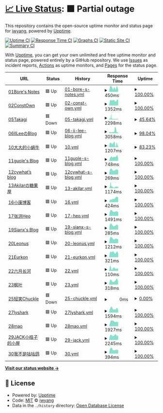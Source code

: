 # [📈 Live Status](https://iwyang.github.io/check): <!--live status--> **🟧 Partial outage**

This repository contains the open-source uptime monitor and status page for [iwyang](https://iwyang.github.io), powered by [Upptime](https://github.com/upptime/upptime).

[![Uptime CI](https://github.com/iwyang/check/workflows/Uptime%20CI/badge.svg)](https://github.com/iwyang/check/actions?query=workflow%3A%22Uptime+CI%22)
[![Response Time CI](https://github.com/iwyang/check/workflows/Response%20Time%20CI/badge.svg)](https://github.com/iwyang/check/actions?query=workflow%3A%22Response+Time+CI%22)
[![Graphs CI](https://github.com/iwyang/check/workflows/Graphs%20CI/badge.svg)](https://github.com/iwyang/check/actions?query=workflow%3A%22Graphs+CI%22)
[![Static Site CI](https://github.com/iwyang/check/workflows/Static%20Site%20CI/badge.svg)](https://github.com/iwyang/check/actions?query=workflow%3A%22Static+Site+CI%22)
[![Summary CI](https://github.com/iwyang/check/workflows/Summary%20CI/badge.svg)](https://github.com/iwyang/check/actions?query=workflow%3A%22Summary+CI%22)

With [Upptime](https://upptime.js.org), you can get your own unlimited and free uptime monitor and status page, powered entirely by a GitHub repository. We use [Issues](https://github.com/iwyang/check/issues) as incident reports, [Actions](https://github.com/iwyang/check/actions) as uptime monitors, and [Pages](https://iwyang.github.io/check) for the status page.

<!--start: status pages-->
<!-- This summary is generated by Upptime (https://github.com/upptime/upptime) -->
<!-- Do not edit this manually, your changes will be overwritten -->
<!-- prettier-ignore -->
| URL | Status | History | Response Time | Uptime |
| --- | ------ | ------- | ------------- | ------ |
| <img alt="" src="https://icons.duckduckgo.com/ip3/bore.vip.ico" height="13"> [01Bore's Notes](https://bore.vip) | 🟩 Up | [01-bore-s-notes.yml](https://github.com/iwyang/check/commits/HEAD/history/01-bore-s-notes.yml) | <details><summary><img alt="Response time graph" src="./graphs/01-bore-s-notes/response-time-week.png" height="20"> 450ms</summary><br><a href="https://iwyang.github.io/check/history/01-bore-s-notes"><img alt="Response time 532" src="https://img.shields.io/endpoint?url=https%3A%2F%2Fraw.githubusercontent.com%2Fiwyang%2Fcheck%2FHEAD%2Fapi%2F01-bore-s-notes%2Fresponse-time.json"></a><br><a href="https://iwyang.github.io/check/history/01-bore-s-notes"><img alt="24-hour response time 241" src="https://img.shields.io/endpoint?url=https%3A%2F%2Fraw.githubusercontent.com%2Fiwyang%2Fcheck%2FHEAD%2Fapi%2F01-bore-s-notes%2Fresponse-time-day.json"></a><br><a href="https://iwyang.github.io/check/history/01-bore-s-notes"><img alt="7-day response time 450" src="https://img.shields.io/endpoint?url=https%3A%2F%2Fraw.githubusercontent.com%2Fiwyang%2Fcheck%2FHEAD%2Fapi%2F01-bore-s-notes%2Fresponse-time-week.json"></a><br><a href="https://iwyang.github.io/check/history/01-bore-s-notes"><img alt="30-day response time 523" src="https://img.shields.io/endpoint?url=https%3A%2F%2Fraw.githubusercontent.com%2Fiwyang%2Fcheck%2FHEAD%2Fapi%2F01-bore-s-notes%2Fresponse-time-month.json"></a><br><a href="https://iwyang.github.io/check/history/01-bore-s-notes"><img alt="1-year response time 538" src="https://img.shields.io/endpoint?url=https%3A%2F%2Fraw.githubusercontent.com%2Fiwyang%2Fcheck%2FHEAD%2Fapi%2F01-bore-s-notes%2Fresponse-time-year.json"></a></details> | <details><summary><a href="https://iwyang.github.io/check/history/01-bore-s-notes">100.00%</a></summary><a href="https://iwyang.github.io/check/history/01-bore-s-notes"><img alt="All-time uptime 99.98%" src="https://img.shields.io/endpoint?url=https%3A%2F%2Fraw.githubusercontent.com%2Fiwyang%2Fcheck%2FHEAD%2Fapi%2F01-bore-s-notes%2Fuptime.json"></a><br><a href="https://iwyang.github.io/check/history/01-bore-s-notes"><img alt="24-hour uptime 100.00%" src="https://img.shields.io/endpoint?url=https%3A%2F%2Fraw.githubusercontent.com%2Fiwyang%2Fcheck%2FHEAD%2Fapi%2F01-bore-s-notes%2Fuptime-day.json"></a><br><a href="https://iwyang.github.io/check/history/01-bore-s-notes"><img alt="7-day uptime 100.00%" src="https://img.shields.io/endpoint?url=https%3A%2F%2Fraw.githubusercontent.com%2Fiwyang%2Fcheck%2FHEAD%2Fapi%2F01-bore-s-notes%2Fuptime-week.json"></a><br><a href="https://iwyang.github.io/check/history/01-bore-s-notes"><img alt="30-day uptime 100.00%" src="https://img.shields.io/endpoint?url=https%3A%2F%2Fraw.githubusercontent.com%2Fiwyang%2Fcheck%2FHEAD%2Fapi%2F01-bore-s-notes%2Fuptime-month.json"></a><br><a href="https://iwyang.github.io/check/history/01-bore-s-notes"><img alt="1-year uptime 100.00%" src="https://img.shields.io/endpoint?url=https%3A%2F%2Fraw.githubusercontent.com%2Fiwyang%2Fcheck%2FHEAD%2Fapi%2F01-bore-s-notes%2Fuptime-year.json"></a></details>
| <img alt="" src="https://icons.duckduckgo.com/ip3/blog.juanertu.com.ico" height="13"> [02ConstOwn](https://blog.juanertu.com) | 🟩 Up | [02-const-own.yml](https://github.com/iwyang/check/commits/HEAD/history/02-const-own.yml) | <details><summary><img alt="Response time graph" src="./graphs/02-const-own/response-time-week.png" height="20"> 1352ms</summary><br><a href="https://iwyang.github.io/check/history/02-const-own"><img alt="Response time 1546" src="https://img.shields.io/endpoint?url=https%3A%2F%2Fraw.githubusercontent.com%2Fiwyang%2Fcheck%2FHEAD%2Fapi%2F02-const-own%2Fresponse-time.json"></a><br><a href="https://iwyang.github.io/check/history/02-const-own"><img alt="24-hour response time 1584" src="https://img.shields.io/endpoint?url=https%3A%2F%2Fraw.githubusercontent.com%2Fiwyang%2Fcheck%2FHEAD%2Fapi%2F02-const-own%2Fresponse-time-day.json"></a><br><a href="https://iwyang.github.io/check/history/02-const-own"><img alt="7-day response time 1352" src="https://img.shields.io/endpoint?url=https%3A%2F%2Fraw.githubusercontent.com%2Fiwyang%2Fcheck%2FHEAD%2Fapi%2F02-const-own%2Fresponse-time-week.json"></a><br><a href="https://iwyang.github.io/check/history/02-const-own"><img alt="30-day response time 1570" src="https://img.shields.io/endpoint?url=https%3A%2F%2Fraw.githubusercontent.com%2Fiwyang%2Fcheck%2FHEAD%2Fapi%2F02-const-own%2Fresponse-time-month.json"></a><br><a href="https://iwyang.github.io/check/history/02-const-own"><img alt="1-year response time 1602" src="https://img.shields.io/endpoint?url=https%3A%2F%2Fraw.githubusercontent.com%2Fiwyang%2Fcheck%2FHEAD%2Fapi%2F02-const-own%2Fresponse-time-year.json"></a></details> | <details><summary><a href="https://iwyang.github.io/check/history/02-const-own">100.00%</a></summary><a href="https://iwyang.github.io/check/history/02-const-own"><img alt="All-time uptime 99.86%" src="https://img.shields.io/endpoint?url=https%3A%2F%2Fraw.githubusercontent.com%2Fiwyang%2Fcheck%2FHEAD%2Fapi%2F02-const-own%2Fuptime.json"></a><br><a href="https://iwyang.github.io/check/history/02-const-own"><img alt="24-hour uptime 100.00%" src="https://img.shields.io/endpoint?url=https%3A%2F%2Fraw.githubusercontent.com%2Fiwyang%2Fcheck%2FHEAD%2Fapi%2F02-const-own%2Fuptime-day.json"></a><br><a href="https://iwyang.github.io/check/history/02-const-own"><img alt="7-day uptime 100.00%" src="https://img.shields.io/endpoint?url=https%3A%2F%2Fraw.githubusercontent.com%2Fiwyang%2Fcheck%2FHEAD%2Fapi%2F02-const-own%2Fuptime-week.json"></a><br><a href="https://iwyang.github.io/check/history/02-const-own"><img alt="30-day uptime 100.00%" src="https://img.shields.io/endpoint?url=https%3A%2F%2Fraw.githubusercontent.com%2Fiwyang%2Fcheck%2FHEAD%2Fapi%2F02-const-own%2Fuptime-month.json"></a><br><a href="https://iwyang.github.io/check/history/02-const-own"><img alt="1-year uptime 99.84%" src="https://img.shields.io/endpoint?url=https%3A%2F%2Fraw.githubusercontent.com%2Fiwyang%2Fcheck%2FHEAD%2Fapi%2F02-const-own%2Fuptime-year.json"></a></details>
| <img alt="" src="https://icons.duckduckgo.com/ip3/lixingyong.com.ico" height="13"> [05Takagi](https://lixingyong.com) | 🟥 Down | [05-takagi.yml](https://github.com/iwyang/check/commits/HEAD/history/05-takagi.yml) | <details><summary><img alt="Response time graph" src="./graphs/05-takagi/response-time-week.png" height="20"> 2298ms</summary><br><a href="https://iwyang.github.io/check/history/05-takagi"><img alt="Response time 2669" src="https://img.shields.io/endpoint?url=https%3A%2F%2Fraw.githubusercontent.com%2Fiwyang%2Fcheck%2FHEAD%2Fapi%2F05-takagi%2Fresponse-time.json"></a><br><a href="https://iwyang.github.io/check/history/05-takagi"><img alt="24-hour response time 1828" src="https://img.shields.io/endpoint?url=https%3A%2F%2Fraw.githubusercontent.com%2Fiwyang%2Fcheck%2FHEAD%2Fapi%2F05-takagi%2Fresponse-time-day.json"></a><br><a href="https://iwyang.github.io/check/history/05-takagi"><img alt="7-day response time 2298" src="https://img.shields.io/endpoint?url=https%3A%2F%2Fraw.githubusercontent.com%2Fiwyang%2Fcheck%2FHEAD%2Fapi%2F05-takagi%2Fresponse-time-week.json"></a><br><a href="https://iwyang.github.io/check/history/05-takagi"><img alt="30-day response time 2170" src="https://img.shields.io/endpoint?url=https%3A%2F%2Fraw.githubusercontent.com%2Fiwyang%2Fcheck%2FHEAD%2Fapi%2F05-takagi%2Fresponse-time-month.json"></a><br><a href="https://iwyang.github.io/check/history/05-takagi"><img alt="1-year response time 2554" src="https://img.shields.io/endpoint?url=https%3A%2F%2Fraw.githubusercontent.com%2Fiwyang%2Fcheck%2FHEAD%2Fapi%2F05-takagi%2Fresponse-time-year.json"></a></details> | <details><summary><a href="https://iwyang.github.io/check/history/05-takagi">45.64%</a></summary><a href="https://iwyang.github.io/check/history/05-takagi"><img alt="All-time uptime 99.03%" src="https://img.shields.io/endpoint?url=https%3A%2F%2Fraw.githubusercontent.com%2Fiwyang%2Fcheck%2FHEAD%2Fapi%2F05-takagi%2Fuptime.json"></a><br><a href="https://iwyang.github.io/check/history/05-takagi"><img alt="24-hour uptime 71.23%" src="https://img.shields.io/endpoint?url=https%3A%2F%2Fraw.githubusercontent.com%2Fiwyang%2Fcheck%2FHEAD%2Fapi%2F05-takagi%2Fuptime-day.json"></a><br><a href="https://iwyang.github.io/check/history/05-takagi"><img alt="7-day uptime 45.64%" src="https://img.shields.io/endpoint?url=https%3A%2F%2Fraw.githubusercontent.com%2Fiwyang%2Fcheck%2FHEAD%2Fapi%2F05-takagi%2Fuptime-week.json"></a><br><a href="https://iwyang.github.io/check/history/05-takagi"><img alt="30-day uptime 83.79%" src="https://img.shields.io/endpoint?url=https%3A%2F%2Fraw.githubusercontent.com%2Fiwyang%2Fcheck%2FHEAD%2Fapi%2F05-takagi%2Fuptime-month.json"></a><br><a href="https://iwyang.github.io/check/history/05-takagi"><img alt="1-year uptime 98.44%" src="https://img.shields.io/endpoint?url=https%3A%2F%2Fraw.githubusercontent.com%2Fiwyang%2Fcheck%2FHEAD%2Fapi%2F05-takagi%2Fuptime-year.json"></a></details>
| <img alt="" src="https://icons.duckduckgo.com/ip3/www.iilee.cn.ico" height="13"> [06IILeeのBlog](https://www.iilee.cn) | 🟩 Up | [06-ii-lee-blog.yml](https://github.com/iwyang/check/commits/HEAD/history/06-ii-lee-blog.yml) | <details><summary><img alt="Response time graph" src="./graphs/06-ii-lee-blog/response-time-week.png" height="20"> 3058ms</summary><br><a href="https://iwyang.github.io/check/history/06-ii-lee-blog"><img alt="Response time 2030" src="https://img.shields.io/endpoint?url=https%3A%2F%2Fraw.githubusercontent.com%2Fiwyang%2Fcheck%2FHEAD%2Fapi%2F06-ii-lee-blog%2Fresponse-time.json"></a><br><a href="https://iwyang.github.io/check/history/06-ii-lee-blog"><img alt="24-hour response time 1647" src="https://img.shields.io/endpoint?url=https%3A%2F%2Fraw.githubusercontent.com%2Fiwyang%2Fcheck%2FHEAD%2Fapi%2F06-ii-lee-blog%2Fresponse-time-day.json"></a><br><a href="https://iwyang.github.io/check/history/06-ii-lee-blog"><img alt="7-day response time 3058" src="https://img.shields.io/endpoint?url=https%3A%2F%2Fraw.githubusercontent.com%2Fiwyang%2Fcheck%2FHEAD%2Fapi%2F06-ii-lee-blog%2Fresponse-time-week.json"></a><br><a href="https://iwyang.github.io/check/history/06-ii-lee-blog"><img alt="30-day response time 2981" src="https://img.shields.io/endpoint?url=https%3A%2F%2Fraw.githubusercontent.com%2Fiwyang%2Fcheck%2FHEAD%2Fapi%2F06-ii-lee-blog%2Fresponse-time-month.json"></a><br><a href="https://iwyang.github.io/check/history/06-ii-lee-blog"><img alt="1-year response time 2094" src="https://img.shields.io/endpoint?url=https%3A%2F%2Fraw.githubusercontent.com%2Fiwyang%2Fcheck%2FHEAD%2Fapi%2F06-ii-lee-blog%2Fresponse-time-year.json"></a></details> | <details><summary><a href="https://iwyang.github.io/check/history/06-ii-lee-blog">98.04%</a></summary><a href="https://iwyang.github.io/check/history/06-ii-lee-blog"><img alt="All-time uptime 98.71%" src="https://img.shields.io/endpoint?url=https%3A%2F%2Fraw.githubusercontent.com%2Fiwyang%2Fcheck%2FHEAD%2Fapi%2F06-ii-lee-blog%2Fuptime.json"></a><br><a href="https://iwyang.github.io/check/history/06-ii-lee-blog"><img alt="24-hour uptime 100.00%" src="https://img.shields.io/endpoint?url=https%3A%2F%2Fraw.githubusercontent.com%2Fiwyang%2Fcheck%2FHEAD%2Fapi%2F06-ii-lee-blog%2Fuptime-day.json"></a><br><a href="https://iwyang.github.io/check/history/06-ii-lee-blog"><img alt="7-day uptime 98.04%" src="https://img.shields.io/endpoint?url=https%3A%2F%2Fraw.githubusercontent.com%2Fiwyang%2Fcheck%2FHEAD%2Fapi%2F06-ii-lee-blog%2Fuptime-week.json"></a><br><a href="https://iwyang.github.io/check/history/06-ii-lee-blog"><img alt="30-day uptime 99.16%" src="https://img.shields.io/endpoint?url=https%3A%2F%2Fraw.githubusercontent.com%2Fiwyang%2Fcheck%2FHEAD%2Fapi%2F06-ii-lee-blog%2Fuptime-month.json"></a><br><a href="https://iwyang.github.io/check/history/06-ii-lee-blog"><img alt="1-year uptime 97.92%" src="https://img.shields.io/endpoint?url=https%3A%2F%2Fraw.githubusercontent.com%2Fiwyang%2Fcheck%2FHEAD%2Fapi%2F06-ii-lee-blog%2Fuptime-year.json"></a></details>
| <img alt="" src="https://icons.duckduckgo.com/ip3/eallion.com.ico" height="13"> [10大大的小蜗牛](https://eallion.com) | 🟩 Up | [10.yml](https://github.com/iwyang/check/commits/HEAD/history/10.yml) | <details><summary><img alt="Response time graph" src="./graphs/10/response-time-week.png" height="20"> 1207ms</summary><br><a href="https://iwyang.github.io/check/history/10"><img alt="Response time 785" src="https://img.shields.io/endpoint?url=https%3A%2F%2Fraw.githubusercontent.com%2Fiwyang%2Fcheck%2FHEAD%2Fapi%2F10%2Fresponse-time.json"></a><br><a href="https://iwyang.github.io/check/history/10"><img alt="24-hour response time 590" src="https://img.shields.io/endpoint?url=https%3A%2F%2Fraw.githubusercontent.com%2Fiwyang%2Fcheck%2FHEAD%2Fapi%2F10%2Fresponse-time-day.json"></a><br><a href="https://iwyang.github.io/check/history/10"><img alt="7-day response time 1207" src="https://img.shields.io/endpoint?url=https%3A%2F%2Fraw.githubusercontent.com%2Fiwyang%2Fcheck%2FHEAD%2Fapi%2F10%2Fresponse-time-week.json"></a><br><a href="https://iwyang.github.io/check/history/10"><img alt="30-day response time 1566" src="https://img.shields.io/endpoint?url=https%3A%2F%2Fraw.githubusercontent.com%2Fiwyang%2Fcheck%2FHEAD%2Fapi%2F10%2Fresponse-time-month.json"></a><br><a href="https://iwyang.github.io/check/history/10"><img alt="1-year response time 847" src="https://img.shields.io/endpoint?url=https%3A%2F%2Fraw.githubusercontent.com%2Fiwyang%2Fcheck%2FHEAD%2Fapi%2F10%2Fresponse-time-year.json"></a></details> | <details><summary><a href="https://iwyang.github.io/check/history/10">83.23%</a></summary><a href="https://iwyang.github.io/check/history/10"><img alt="All-time uptime 97.77%" src="https://img.shields.io/endpoint?url=https%3A%2F%2Fraw.githubusercontent.com%2Fiwyang%2Fcheck%2FHEAD%2Fapi%2F10%2Fuptime.json"></a><br><a href="https://iwyang.github.io/check/history/10"><img alt="24-hour uptime 100.00%" src="https://img.shields.io/endpoint?url=https%3A%2F%2Fraw.githubusercontent.com%2Fiwyang%2Fcheck%2FHEAD%2Fapi%2F10%2Fuptime-day.json"></a><br><a href="https://iwyang.github.io/check/history/10"><img alt="7-day uptime 83.23%" src="https://img.shields.io/endpoint?url=https%3A%2F%2Fraw.githubusercontent.com%2Fiwyang%2Fcheck%2FHEAD%2Fapi%2F10%2Fuptime-week.json"></a><br><a href="https://iwyang.github.io/check/history/10"><img alt="30-day uptime 92.42%" src="https://img.shields.io/endpoint?url=https%3A%2F%2Fraw.githubusercontent.com%2Fiwyang%2Fcheck%2FHEAD%2Fapi%2F10%2Fuptime-month.json"></a><br><a href="https://iwyang.github.io/check/history/10"><img alt="1-year uptime 99.27%" src="https://img.shields.io/endpoint?url=https%3A%2F%2Fraw.githubusercontent.com%2Fiwyang%2Fcheck%2FHEAD%2Fapi%2F10%2Fuptime-year.json"></a></details>
| <img alt="" src="https://icons.duckduckgo.com/ip3/guole.fun.ico" height="13"> [11guole's Blog](https://guole.fun) | 🟩 Up | [11guole-s-blog.yml](https://github.com/iwyang/check/commits/HEAD/history/11guole-s-blog.yml) | <details><summary><img alt="Response time graph" src="./graphs/11guole-s-blog/response-time-week.png" height="20"> 748ms</summary><br><a href="https://iwyang.github.io/check/history/11guole-s-blog"><img alt="Response time 662" src="https://img.shields.io/endpoint?url=https%3A%2F%2Fraw.githubusercontent.com%2Fiwyang%2Fcheck%2FHEAD%2Fapi%2F11guole-s-blog%2Fresponse-time.json"></a><br><a href="https://iwyang.github.io/check/history/11guole-s-blog"><img alt="24-hour response time 570" src="https://img.shields.io/endpoint?url=https%3A%2F%2Fraw.githubusercontent.com%2Fiwyang%2Fcheck%2FHEAD%2Fapi%2F11guole-s-blog%2Fresponse-time-day.json"></a><br><a href="https://iwyang.github.io/check/history/11guole-s-blog"><img alt="7-day response time 748" src="https://img.shields.io/endpoint?url=https%3A%2F%2Fraw.githubusercontent.com%2Fiwyang%2Fcheck%2FHEAD%2Fapi%2F11guole-s-blog%2Fresponse-time-week.json"></a><br><a href="https://iwyang.github.io/check/history/11guole-s-blog"><img alt="30-day response time 742" src="https://img.shields.io/endpoint?url=https%3A%2F%2Fraw.githubusercontent.com%2Fiwyang%2Fcheck%2FHEAD%2Fapi%2F11guole-s-blog%2Fresponse-time-month.json"></a><br><a href="https://iwyang.github.io/check/history/11guole-s-blog"><img alt="1-year response time 818" src="https://img.shields.io/endpoint?url=https%3A%2F%2Fraw.githubusercontent.com%2Fiwyang%2Fcheck%2FHEAD%2Fapi%2F11guole-s-blog%2Fresponse-time-year.json"></a></details> | <details><summary><a href="https://iwyang.github.io/check/history/11guole-s-blog">100.00%</a></summary><a href="https://iwyang.github.io/check/history/11guole-s-blog"><img alt="All-time uptime 99.36%" src="https://img.shields.io/endpoint?url=https%3A%2F%2Fraw.githubusercontent.com%2Fiwyang%2Fcheck%2FHEAD%2Fapi%2F11guole-s-blog%2Fuptime.json"></a><br><a href="https://iwyang.github.io/check/history/11guole-s-blog"><img alt="24-hour uptime 100.00%" src="https://img.shields.io/endpoint?url=https%3A%2F%2Fraw.githubusercontent.com%2Fiwyang%2Fcheck%2FHEAD%2Fapi%2F11guole-s-blog%2Fuptime-day.json"></a><br><a href="https://iwyang.github.io/check/history/11guole-s-blog"><img alt="7-day uptime 100.00%" src="https://img.shields.io/endpoint?url=https%3A%2F%2Fraw.githubusercontent.com%2Fiwyang%2Fcheck%2FHEAD%2Fapi%2F11guole-s-blog%2Fuptime-week.json"></a><br><a href="https://iwyang.github.io/check/history/11guole-s-blog"><img alt="30-day uptime 100.00%" src="https://img.shields.io/endpoint?url=https%3A%2F%2Fraw.githubusercontent.com%2Fiwyang%2Fcheck%2FHEAD%2Fapi%2F11guole-s-blog%2Fuptime-month.json"></a><br><a href="https://iwyang.github.io/check/history/11guole-s-blog"><img alt="1-year uptime 98.98%" src="https://img.shields.io/endpoint?url=https%3A%2F%2Fraw.githubusercontent.com%2Fiwyang%2Fcheck%2FHEAD%2Fapi%2F11guole-s-blog%2Fuptime-year.json"></a></details>
| <img alt="" src="https://icons.duckduckgo.com/ip3/cywhat.cn.ico" height="13"> [12cywhat’s blog](https://cywhat.cn) | 🟩 Up | [12cywhat-s-blog.yml](https://github.com/iwyang/check/commits/HEAD/history/12cywhat-s-blog.yml) | <details><summary><img alt="Response time graph" src="./graphs/12cywhat-s-blog/response-time-week.png" height="20"> 269ms</summary><br><a href="https://iwyang.github.io/check/history/12cywhat-s-blog"><img alt="Response time 465" src="https://img.shields.io/endpoint?url=https%3A%2F%2Fraw.githubusercontent.com%2Fiwyang%2Fcheck%2FHEAD%2Fapi%2F12cywhat-s-blog%2Fresponse-time.json"></a><br><a href="https://iwyang.github.io/check/history/12cywhat-s-blog"><img alt="24-hour response time 239" src="https://img.shields.io/endpoint?url=https%3A%2F%2Fraw.githubusercontent.com%2Fiwyang%2Fcheck%2FHEAD%2Fapi%2F12cywhat-s-blog%2Fresponse-time-day.json"></a><br><a href="https://iwyang.github.io/check/history/12cywhat-s-blog"><img alt="7-day response time 269" src="https://img.shields.io/endpoint?url=https%3A%2F%2Fraw.githubusercontent.com%2Fiwyang%2Fcheck%2FHEAD%2Fapi%2F12cywhat-s-blog%2Fresponse-time-week.json"></a><br><a href="https://iwyang.github.io/check/history/12cywhat-s-blog"><img alt="30-day response time 307" src="https://img.shields.io/endpoint?url=https%3A%2F%2Fraw.githubusercontent.com%2Fiwyang%2Fcheck%2FHEAD%2Fapi%2F12cywhat-s-blog%2Fresponse-time-month.json"></a><br><a href="https://iwyang.github.io/check/history/12cywhat-s-blog"><img alt="1-year response time 452" src="https://img.shields.io/endpoint?url=https%3A%2F%2Fraw.githubusercontent.com%2Fiwyang%2Fcheck%2FHEAD%2Fapi%2F12cywhat-s-blog%2Fresponse-time-year.json"></a></details> | <details><summary><a href="https://iwyang.github.io/check/history/12cywhat-s-blog">100.00%</a></summary><a href="https://iwyang.github.io/check/history/12cywhat-s-blog"><img alt="All-time uptime 99.97%" src="https://img.shields.io/endpoint?url=https%3A%2F%2Fraw.githubusercontent.com%2Fiwyang%2Fcheck%2FHEAD%2Fapi%2F12cywhat-s-blog%2Fuptime.json"></a><br><a href="https://iwyang.github.io/check/history/12cywhat-s-blog"><img alt="24-hour uptime 100.00%" src="https://img.shields.io/endpoint?url=https%3A%2F%2Fraw.githubusercontent.com%2Fiwyang%2Fcheck%2FHEAD%2Fapi%2F12cywhat-s-blog%2Fuptime-day.json"></a><br><a href="https://iwyang.github.io/check/history/12cywhat-s-blog"><img alt="7-day uptime 100.00%" src="https://img.shields.io/endpoint?url=https%3A%2F%2Fraw.githubusercontent.com%2Fiwyang%2Fcheck%2FHEAD%2Fapi%2F12cywhat-s-blog%2Fuptime-week.json"></a><br><a href="https://iwyang.github.io/check/history/12cywhat-s-blog"><img alt="30-day uptime 100.00%" src="https://img.shields.io/endpoint?url=https%3A%2F%2Fraw.githubusercontent.com%2Fiwyang%2Fcheck%2FHEAD%2Fapi%2F12cywhat-s-blog%2Fuptime-month.json"></a><br><a href="https://iwyang.github.io/check/history/12cywhat-s-blog"><img alt="1-year uptime 99.99%" src="https://img.shields.io/endpoint?url=https%3A%2F%2Fraw.githubusercontent.com%2Fiwyang%2Fcheck%2FHEAD%2Fapi%2F12cywhat-s-blog%2Fuptime-year.json"></a></details>
| <img alt="" src="https://icons.duckduckgo.com/ip3/akilar.top.ico" height="13"> [13Akilarの糖果屋](https://akilar.top) | 🟩 Up | [13-akilar.yml](https://github.com/iwyang/check/commits/HEAD/history/13-akilar.yml) | <details><summary><img alt="Response time graph" src="./graphs/13-akilar/response-time-week.png" height="20"> 1174ms</summary><br><a href="https://iwyang.github.io/check/history/13-akilar"><img alt="Response time 1453" src="https://img.shields.io/endpoint?url=https%3A%2F%2Fraw.githubusercontent.com%2Fiwyang%2Fcheck%2FHEAD%2Fapi%2F13-akilar%2Fresponse-time.json"></a><br><a href="https://iwyang.github.io/check/history/13-akilar"><img alt="24-hour response time 859" src="https://img.shields.io/endpoint?url=https%3A%2F%2Fraw.githubusercontent.com%2Fiwyang%2Fcheck%2FHEAD%2Fapi%2F13-akilar%2Fresponse-time-day.json"></a><br><a href="https://iwyang.github.io/check/history/13-akilar"><img alt="7-day response time 1174" src="https://img.shields.io/endpoint?url=https%3A%2F%2Fraw.githubusercontent.com%2Fiwyang%2Fcheck%2FHEAD%2Fapi%2F13-akilar%2Fresponse-time-week.json"></a><br><a href="https://iwyang.github.io/check/history/13-akilar"><img alt="30-day response time 1495" src="https://img.shields.io/endpoint?url=https%3A%2F%2Fraw.githubusercontent.com%2Fiwyang%2Fcheck%2FHEAD%2Fapi%2F13-akilar%2Fresponse-time-month.json"></a><br><a href="https://iwyang.github.io/check/history/13-akilar"><img alt="1-year response time 1501" src="https://img.shields.io/endpoint?url=https%3A%2F%2Fraw.githubusercontent.com%2Fiwyang%2Fcheck%2FHEAD%2Fapi%2F13-akilar%2Fresponse-time-year.json"></a></details> | <details><summary><a href="https://iwyang.github.io/check/history/13-akilar">100.00%</a></summary><a href="https://iwyang.github.io/check/history/13-akilar"><img alt="All-time uptime 98.00%" src="https://img.shields.io/endpoint?url=https%3A%2F%2Fraw.githubusercontent.com%2Fiwyang%2Fcheck%2FHEAD%2Fapi%2F13-akilar%2Fuptime.json"></a><br><a href="https://iwyang.github.io/check/history/13-akilar"><img alt="24-hour uptime 100.00%" src="https://img.shields.io/endpoint?url=https%3A%2F%2Fraw.githubusercontent.com%2Fiwyang%2Fcheck%2FHEAD%2Fapi%2F13-akilar%2Fuptime-day.json"></a><br><a href="https://iwyang.github.io/check/history/13-akilar"><img alt="7-day uptime 100.00%" src="https://img.shields.io/endpoint?url=https%3A%2F%2Fraw.githubusercontent.com%2Fiwyang%2Fcheck%2FHEAD%2Fapi%2F13-akilar%2Fuptime-week.json"></a><br><a href="https://iwyang.github.io/check/history/13-akilar"><img alt="30-day uptime 99.90%" src="https://img.shields.io/endpoint?url=https%3A%2F%2Fraw.githubusercontent.com%2Fiwyang%2Fcheck%2FHEAD%2Fapi%2F13-akilar%2Fuptime-month.json"></a><br><a href="https://iwyang.github.io/check/history/13-akilar"><img alt="1-year uptime 99.75%" src="https://img.shields.io/endpoint?url=https%3A%2F%2Fraw.githubusercontent.com%2Fiwyang%2Fcheck%2FHEAD%2Fapi%2F13-akilar%2Fuptime-year.json"></a></details>
| <img alt="" src="https://icons.duckduckgo.com/ip3/www.antmoe.com.ico" height="13"> [16小康博客](https://www.antmoe.com/) | 🟩 Up | [16.yml](https://github.com/iwyang/check/commits/HEAD/history/16.yml) | <details><summary><img alt="Response time graph" src="./graphs/16/response-time-week.png" height="20"> 424ms</summary><br><a href="https://iwyang.github.io/check/history/16"><img alt="Response time 327" src="https://img.shields.io/endpoint?url=https%3A%2F%2Fraw.githubusercontent.com%2Fiwyang%2Fcheck%2FHEAD%2Fapi%2F16%2Fresponse-time.json"></a><br><a href="https://iwyang.github.io/check/history/16"><img alt="24-hour response time 502" src="https://img.shields.io/endpoint?url=https%3A%2F%2Fraw.githubusercontent.com%2Fiwyang%2Fcheck%2FHEAD%2Fapi%2F16%2Fresponse-time-day.json"></a><br><a href="https://iwyang.github.io/check/history/16"><img alt="7-day response time 424" src="https://img.shields.io/endpoint?url=https%3A%2F%2Fraw.githubusercontent.com%2Fiwyang%2Fcheck%2FHEAD%2Fapi%2F16%2Fresponse-time-week.json"></a><br><a href="https://iwyang.github.io/check/history/16"><img alt="30-day response time 407" src="https://img.shields.io/endpoint?url=https%3A%2F%2Fraw.githubusercontent.com%2Fiwyang%2Fcheck%2FHEAD%2Fapi%2F16%2Fresponse-time-month.json"></a><br><a href="https://iwyang.github.io/check/history/16"><img alt="1-year response time 343" src="https://img.shields.io/endpoint?url=https%3A%2F%2Fraw.githubusercontent.com%2Fiwyang%2Fcheck%2FHEAD%2Fapi%2F16%2Fresponse-time-year.json"></a></details> | <details><summary><a href="https://iwyang.github.io/check/history/16">100.00%</a></summary><a href="https://iwyang.github.io/check/history/16"><img alt="All-time uptime 99.96%" src="https://img.shields.io/endpoint?url=https%3A%2F%2Fraw.githubusercontent.com%2Fiwyang%2Fcheck%2FHEAD%2Fapi%2F16%2Fuptime.json"></a><br><a href="https://iwyang.github.io/check/history/16"><img alt="24-hour uptime 100.00%" src="https://img.shields.io/endpoint?url=https%3A%2F%2Fraw.githubusercontent.com%2Fiwyang%2Fcheck%2FHEAD%2Fapi%2F16%2Fuptime-day.json"></a><br><a href="https://iwyang.github.io/check/history/16"><img alt="7-day uptime 100.00%" src="https://img.shields.io/endpoint?url=https%3A%2F%2Fraw.githubusercontent.com%2Fiwyang%2Fcheck%2FHEAD%2Fapi%2F16%2Fuptime-week.json"></a><br><a href="https://iwyang.github.io/check/history/16"><img alt="30-day uptime 100.00%" src="https://img.shields.io/endpoint?url=https%3A%2F%2Fraw.githubusercontent.com%2Fiwyang%2Fcheck%2FHEAD%2Fapi%2F16%2Fuptime-month.json"></a><br><a href="https://iwyang.github.io/check/history/16"><img alt="1-year uptime 100.00%" src="https://img.shields.io/endpoint?url=https%3A%2F%2Fraw.githubusercontent.com%2Fiwyang%2Fcheck%2FHEAD%2Fapi%2F16%2Fuptime-year.json"></a></details>
| <img alt="" src="https://icons.duckduckgo.com/ip3/blog.zhheo.com.ico" height="13"> [17张洪Heo](https://blog.zhheo.com/) | 🟩 Up | [17-heo.yml](https://github.com/iwyang/check/commits/HEAD/history/17-heo.yml) | <details><summary><img alt="Response time graph" src="./graphs/17-heo/response-time-week.png" height="20"> 1491ms</summary><br><a href="https://iwyang.github.io/check/history/17-heo"><img alt="Response time 2432" src="https://img.shields.io/endpoint?url=https%3A%2F%2Fraw.githubusercontent.com%2Fiwyang%2Fcheck%2FHEAD%2Fapi%2F17-heo%2Fresponse-time.json"></a><br><a href="https://iwyang.github.io/check/history/17-heo"><img alt="24-hour response time 1188" src="https://img.shields.io/endpoint?url=https%3A%2F%2Fraw.githubusercontent.com%2Fiwyang%2Fcheck%2FHEAD%2Fapi%2F17-heo%2Fresponse-time-day.json"></a><br><a href="https://iwyang.github.io/check/history/17-heo"><img alt="7-day response time 1491" src="https://img.shields.io/endpoint?url=https%3A%2F%2Fraw.githubusercontent.com%2Fiwyang%2Fcheck%2FHEAD%2Fapi%2F17-heo%2Fresponse-time-week.json"></a><br><a href="https://iwyang.github.io/check/history/17-heo"><img alt="30-day response time 3257" src="https://img.shields.io/endpoint?url=https%3A%2F%2Fraw.githubusercontent.com%2Fiwyang%2Fcheck%2FHEAD%2Fapi%2F17-heo%2Fresponse-time-month.json"></a><br><a href="https://iwyang.github.io/check/history/17-heo"><img alt="1-year response time 2488" src="https://img.shields.io/endpoint?url=https%3A%2F%2Fraw.githubusercontent.com%2Fiwyang%2Fcheck%2FHEAD%2Fapi%2F17-heo%2Fresponse-time-year.json"></a></details> | <details><summary><a href="https://iwyang.github.io/check/history/17-heo">100.00%</a></summary><a href="https://iwyang.github.io/check/history/17-heo"><img alt="All-time uptime 96.88%" src="https://img.shields.io/endpoint?url=https%3A%2F%2Fraw.githubusercontent.com%2Fiwyang%2Fcheck%2FHEAD%2Fapi%2F17-heo%2Fuptime.json"></a><br><a href="https://iwyang.github.io/check/history/17-heo"><img alt="24-hour uptime 100.00%" src="https://img.shields.io/endpoint?url=https%3A%2F%2Fraw.githubusercontent.com%2Fiwyang%2Fcheck%2FHEAD%2Fapi%2F17-heo%2Fuptime-day.json"></a><br><a href="https://iwyang.github.io/check/history/17-heo"><img alt="7-day uptime 100.00%" src="https://img.shields.io/endpoint?url=https%3A%2F%2Fraw.githubusercontent.com%2Fiwyang%2Fcheck%2FHEAD%2Fapi%2F17-heo%2Fuptime-week.json"></a><br><a href="https://iwyang.github.io/check/history/17-heo"><img alt="30-day uptime 99.77%" src="https://img.shields.io/endpoint?url=https%3A%2F%2Fraw.githubusercontent.com%2Fiwyang%2Fcheck%2FHEAD%2Fapi%2F17-heo%2Fuptime-month.json"></a><br><a href="https://iwyang.github.io/check/history/17-heo"><img alt="1-year uptime 98.29%" src="https://img.shields.io/endpoint?url=https%3A%2F%2Fraw.githubusercontent.com%2Fiwyang%2Fcheck%2FHEAD%2Fapi%2F17-heo%2Fuptime-year.json"></a></details>
| <img alt="" src="https://icons.duckduckgo.com/ip3/siax.cn.ico" height="13"> [19Sianx's Blog](https://siax.cn) | 🟩 Up | [19-sianx-s-blog.yml](https://github.com/iwyang/check/commits/HEAD/history/19-sianx-s-blog.yml) | <details><summary><img alt="Response time graph" src="./graphs/19-sianx-s-blog/response-time-week.png" height="20"> 285ms</summary><br><a href="https://iwyang.github.io/check/history/19-sianx-s-blog"><img alt="Response time 323" src="https://img.shields.io/endpoint?url=https%3A%2F%2Fraw.githubusercontent.com%2Fiwyang%2Fcheck%2FHEAD%2Fapi%2F19-sianx-s-blog%2Fresponse-time.json"></a><br><a href="https://iwyang.github.io/check/history/19-sianx-s-blog"><img alt="24-hour response time 236" src="https://img.shields.io/endpoint?url=https%3A%2F%2Fraw.githubusercontent.com%2Fiwyang%2Fcheck%2FHEAD%2Fapi%2F19-sianx-s-blog%2Fresponse-time-day.json"></a><br><a href="https://iwyang.github.io/check/history/19-sianx-s-blog"><img alt="7-day response time 285" src="https://img.shields.io/endpoint?url=https%3A%2F%2Fraw.githubusercontent.com%2Fiwyang%2Fcheck%2FHEAD%2Fapi%2F19-sianx-s-blog%2Fresponse-time-week.json"></a><br><a href="https://iwyang.github.io/check/history/19-sianx-s-blog"><img alt="30-day response time 359" src="https://img.shields.io/endpoint?url=https%3A%2F%2Fraw.githubusercontent.com%2Fiwyang%2Fcheck%2FHEAD%2Fapi%2F19-sianx-s-blog%2Fresponse-time-month.json"></a><br><a href="https://iwyang.github.io/check/history/19-sianx-s-blog"><img alt="1-year response time 354" src="https://img.shields.io/endpoint?url=https%3A%2F%2Fraw.githubusercontent.com%2Fiwyang%2Fcheck%2FHEAD%2Fapi%2F19-sianx-s-blog%2Fresponse-time-year.json"></a></details> | <details><summary><a href="https://iwyang.github.io/check/history/19-sianx-s-blog">100.00%</a></summary><a href="https://iwyang.github.io/check/history/19-sianx-s-blog"><img alt="All-time uptime 96.01%" src="https://img.shields.io/endpoint?url=https%3A%2F%2Fraw.githubusercontent.com%2Fiwyang%2Fcheck%2FHEAD%2Fapi%2F19-sianx-s-blog%2Fuptime.json"></a><br><a href="https://iwyang.github.io/check/history/19-sianx-s-blog"><img alt="24-hour uptime 100.00%" src="https://img.shields.io/endpoint?url=https%3A%2F%2Fraw.githubusercontent.com%2Fiwyang%2Fcheck%2FHEAD%2Fapi%2F19-sianx-s-blog%2Fuptime-day.json"></a><br><a href="https://iwyang.github.io/check/history/19-sianx-s-blog"><img alt="7-day uptime 100.00%" src="https://img.shields.io/endpoint?url=https%3A%2F%2Fraw.githubusercontent.com%2Fiwyang%2Fcheck%2FHEAD%2Fapi%2F19-sianx-s-blog%2Fuptime-week.json"></a><br><a href="https://iwyang.github.io/check/history/19-sianx-s-blog"><img alt="30-day uptime 100.00%" src="https://img.shields.io/endpoint?url=https%3A%2F%2Fraw.githubusercontent.com%2Fiwyang%2Fcheck%2FHEAD%2Fapi%2F19-sianx-s-blog%2Fuptime-month.json"></a><br><a href="https://iwyang.github.io/check/history/19-sianx-s-blog"><img alt="1-year uptime 94.23%" src="https://img.shields.io/endpoint?url=https%3A%2F%2Fraw.githubusercontent.com%2Fiwyang%2Fcheck%2FHEAD%2Fapi%2F19-sianx-s-blog%2Fuptime-year.json"></a></details>
| <img alt="" src="https://icons.duckduckgo.com/ip3/blog.leonus.cn.ico" height="13"> [20Leonus](https://blog.leonus.cn/) | 🟩 Up | [20-leonus.yml](https://github.com/iwyang/check/commits/HEAD/history/20-leonus.yml) | <details><summary><img alt="Response time graph" src="./graphs/20-leonus/response-time-week.png" height="20"> 1212ms</summary><br><a href="https://iwyang.github.io/check/history/20-leonus"><img alt="Response time 1586" src="https://img.shields.io/endpoint?url=https%3A%2F%2Fraw.githubusercontent.com%2Fiwyang%2Fcheck%2FHEAD%2Fapi%2F20-leonus%2Fresponse-time.json"></a><br><a href="https://iwyang.github.io/check/history/20-leonus"><img alt="24-hour response time 948" src="https://img.shields.io/endpoint?url=https%3A%2F%2Fraw.githubusercontent.com%2Fiwyang%2Fcheck%2FHEAD%2Fapi%2F20-leonus%2Fresponse-time-day.json"></a><br><a href="https://iwyang.github.io/check/history/20-leonus"><img alt="7-day response time 1212" src="https://img.shields.io/endpoint?url=https%3A%2F%2Fraw.githubusercontent.com%2Fiwyang%2Fcheck%2FHEAD%2Fapi%2F20-leonus%2Fresponse-time-week.json"></a><br><a href="https://iwyang.github.io/check/history/20-leonus"><img alt="30-day response time 2208" src="https://img.shields.io/endpoint?url=https%3A%2F%2Fraw.githubusercontent.com%2Fiwyang%2Fcheck%2FHEAD%2Fapi%2F20-leonus%2Fresponse-time-month.json"></a><br><a href="https://iwyang.github.io/check/history/20-leonus"><img alt="1-year response time 1672" src="https://img.shields.io/endpoint?url=https%3A%2F%2Fraw.githubusercontent.com%2Fiwyang%2Fcheck%2FHEAD%2Fapi%2F20-leonus%2Fresponse-time-year.json"></a></details> | <details><summary><a href="https://iwyang.github.io/check/history/20-leonus">100.00%</a></summary><a href="https://iwyang.github.io/check/history/20-leonus"><img alt="All-time uptime 98.89%" src="https://img.shields.io/endpoint?url=https%3A%2F%2Fraw.githubusercontent.com%2Fiwyang%2Fcheck%2FHEAD%2Fapi%2F20-leonus%2Fuptime.json"></a><br><a href="https://iwyang.github.io/check/history/20-leonus"><img alt="24-hour uptime 100.00%" src="https://img.shields.io/endpoint?url=https%3A%2F%2Fraw.githubusercontent.com%2Fiwyang%2Fcheck%2FHEAD%2Fapi%2F20-leonus%2Fuptime-day.json"></a><br><a href="https://iwyang.github.io/check/history/20-leonus"><img alt="7-day uptime 100.00%" src="https://img.shields.io/endpoint?url=https%3A%2F%2Fraw.githubusercontent.com%2Fiwyang%2Fcheck%2FHEAD%2Fapi%2F20-leonus%2Fuptime-week.json"></a><br><a href="https://iwyang.github.io/check/history/20-leonus"><img alt="30-day uptime 99.89%" src="https://img.shields.io/endpoint?url=https%3A%2F%2Fraw.githubusercontent.com%2Fiwyang%2Fcheck%2FHEAD%2Fapi%2F20-leonus%2Fuptime-month.json"></a><br><a href="https://iwyang.github.io/check/history/20-leonus"><img alt="1-year uptime 98.47%" src="https://img.shields.io/endpoint?url=https%3A%2F%2Fraw.githubusercontent.com%2Fiwyang%2Fcheck%2FHEAD%2Fapi%2F20-leonus%2Fuptime-year.json"></a></details>
| <img alt="" src="https://icons.duckduckgo.com/ip3/blog.eurkon.com.ico" height="13"> [21Eurkon](https://blog.eurkon.com/) | 🟩 Up | [21-eurkon.yml](https://github.com/iwyang/check/commits/HEAD/history/21-eurkon.yml) | <details><summary><img alt="Response time graph" src="./graphs/21-eurkon/response-time-week.png" height="20"> 321ms</summary><br><a href="https://iwyang.github.io/check/history/21-eurkon"><img alt="Response time 414" src="https://img.shields.io/endpoint?url=https%3A%2F%2Fraw.githubusercontent.com%2Fiwyang%2Fcheck%2FHEAD%2Fapi%2F21-eurkon%2Fresponse-time.json"></a><br><a href="https://iwyang.github.io/check/history/21-eurkon"><img alt="24-hour response time 273" src="https://img.shields.io/endpoint?url=https%3A%2F%2Fraw.githubusercontent.com%2Fiwyang%2Fcheck%2FHEAD%2Fapi%2F21-eurkon%2Fresponse-time-day.json"></a><br><a href="https://iwyang.github.io/check/history/21-eurkon"><img alt="7-day response time 321" src="https://img.shields.io/endpoint?url=https%3A%2F%2Fraw.githubusercontent.com%2Fiwyang%2Fcheck%2FHEAD%2Fapi%2F21-eurkon%2Fresponse-time-week.json"></a><br><a href="https://iwyang.github.io/check/history/21-eurkon"><img alt="30-day response time 339" src="https://img.shields.io/endpoint?url=https%3A%2F%2Fraw.githubusercontent.com%2Fiwyang%2Fcheck%2FHEAD%2Fapi%2F21-eurkon%2Fresponse-time-month.json"></a><br><a href="https://iwyang.github.io/check/history/21-eurkon"><img alt="1-year response time 381" src="https://img.shields.io/endpoint?url=https%3A%2F%2Fraw.githubusercontent.com%2Fiwyang%2Fcheck%2FHEAD%2Fapi%2F21-eurkon%2Fresponse-time-year.json"></a></details> | <details><summary><a href="https://iwyang.github.io/check/history/21-eurkon">100.00%</a></summary><a href="https://iwyang.github.io/check/history/21-eurkon"><img alt="All-time uptime 100.00%" src="https://img.shields.io/endpoint?url=https%3A%2F%2Fraw.githubusercontent.com%2Fiwyang%2Fcheck%2FHEAD%2Fapi%2F21-eurkon%2Fuptime.json"></a><br><a href="https://iwyang.github.io/check/history/21-eurkon"><img alt="24-hour uptime 100.00%" src="https://img.shields.io/endpoint?url=https%3A%2F%2Fraw.githubusercontent.com%2Fiwyang%2Fcheck%2FHEAD%2Fapi%2F21-eurkon%2Fuptime-day.json"></a><br><a href="https://iwyang.github.io/check/history/21-eurkon"><img alt="7-day uptime 100.00%" src="https://img.shields.io/endpoint?url=https%3A%2F%2Fraw.githubusercontent.com%2Fiwyang%2Fcheck%2FHEAD%2Fapi%2F21-eurkon%2Fuptime-week.json"></a><br><a href="https://iwyang.github.io/check/history/21-eurkon"><img alt="30-day uptime 100.00%" src="https://img.shields.io/endpoint?url=https%3A%2F%2Fraw.githubusercontent.com%2Fiwyang%2Fcheck%2FHEAD%2Fapi%2F21-eurkon%2Fuptime-month.json"></a><br><a href="https://iwyang.github.io/check/history/21-eurkon"><img alt="1-year uptime 100.00%" src="https://img.shields.io/endpoint?url=https%3A%2F%2Fraw.githubusercontent.com%2Fiwyang%2Fcheck%2FHEAD%2Fapi%2F21-eurkon%2Fuptime-year.json"></a></details>
| <img alt="" src="https://icons.duckduckgo.com/ip3/kingpo.vercel.app.ico" height="13"> [22六月长河](https://kingpo.vercel.app/) | 🟩 Up | [22.yml](https://github.com/iwyang/check/commits/HEAD/history/22.yml) | <details><summary><img alt="Response time graph" src="./graphs/22/response-time-week.png" height="20"> 110ms</summary><br><a href="https://iwyang.github.io/check/history/22"><img alt="Response time 149" src="https://img.shields.io/endpoint?url=https%3A%2F%2Fraw.githubusercontent.com%2Fiwyang%2Fcheck%2FHEAD%2Fapi%2F22%2Fresponse-time.json"></a><br><a href="https://iwyang.github.io/check/history/22"><img alt="24-hour response time 91" src="https://img.shields.io/endpoint?url=https%3A%2F%2Fraw.githubusercontent.com%2Fiwyang%2Fcheck%2FHEAD%2Fapi%2F22%2Fresponse-time-day.json"></a><br><a href="https://iwyang.github.io/check/history/22"><img alt="7-day response time 110" src="https://img.shields.io/endpoint?url=https%3A%2F%2Fraw.githubusercontent.com%2Fiwyang%2Fcheck%2FHEAD%2Fapi%2F22%2Fresponse-time-week.json"></a><br><a href="https://iwyang.github.io/check/history/22"><img alt="30-day response time 108" src="https://img.shields.io/endpoint?url=https%3A%2F%2Fraw.githubusercontent.com%2Fiwyang%2Fcheck%2FHEAD%2Fapi%2F22%2Fresponse-time-month.json"></a><br><a href="https://iwyang.github.io/check/history/22"><img alt="1-year response time 114" src="https://img.shields.io/endpoint?url=https%3A%2F%2Fraw.githubusercontent.com%2Fiwyang%2Fcheck%2FHEAD%2Fapi%2F22%2Fresponse-time-year.json"></a></details> | <details><summary><a href="https://iwyang.github.io/check/history/22">100.00%</a></summary><a href="https://iwyang.github.io/check/history/22"><img alt="All-time uptime 99.95%" src="https://img.shields.io/endpoint?url=https%3A%2F%2Fraw.githubusercontent.com%2Fiwyang%2Fcheck%2FHEAD%2Fapi%2F22%2Fuptime.json"></a><br><a href="https://iwyang.github.io/check/history/22"><img alt="24-hour uptime 100.00%" src="https://img.shields.io/endpoint?url=https%3A%2F%2Fraw.githubusercontent.com%2Fiwyang%2Fcheck%2FHEAD%2Fapi%2F22%2Fuptime-day.json"></a><br><a href="https://iwyang.github.io/check/history/22"><img alt="7-day uptime 100.00%" src="https://img.shields.io/endpoint?url=https%3A%2F%2Fraw.githubusercontent.com%2Fiwyang%2Fcheck%2FHEAD%2Fapi%2F22%2Fuptime-week.json"></a><br><a href="https://iwyang.github.io/check/history/22"><img alt="30-day uptime 100.00%" src="https://img.shields.io/endpoint?url=https%3A%2F%2Fraw.githubusercontent.com%2Fiwyang%2Fcheck%2FHEAD%2Fapi%2F22%2Fuptime-month.json"></a><br><a href="https://iwyang.github.io/check/history/22"><img alt="1-year uptime 100.00%" src="https://img.shields.io/endpoint?url=https%3A%2F%2Fraw.githubusercontent.com%2Fiwyang%2Fcheck%2FHEAD%2Fapi%2F22%2Fuptime-year.json"></a></details>
| <img alt="" src="https://icons.duckduckgo.com/ip3/blog.aqcoder.cn.ico" height="13"> [23枫叶](https://blog.aqcoder.cn/) | 🟩 Up | [23.yml](https://github.com/iwyang/check/commits/HEAD/history/23.yml) | <details><summary><img alt="Response time graph" src="./graphs/23/response-time-week.png" height="20"> 318ms</summary><br><a href="https://iwyang.github.io/check/history/23"><img alt="Response time 1576" src="https://img.shields.io/endpoint?url=https%3A%2F%2Fraw.githubusercontent.com%2Fiwyang%2Fcheck%2FHEAD%2Fapi%2F23%2Fresponse-time.json"></a><br><a href="https://iwyang.github.io/check/history/23"><img alt="24-hour response time 212" src="https://img.shields.io/endpoint?url=https%3A%2F%2Fraw.githubusercontent.com%2Fiwyang%2Fcheck%2FHEAD%2Fapi%2F23%2Fresponse-time-day.json"></a><br><a href="https://iwyang.github.io/check/history/23"><img alt="7-day response time 318" src="https://img.shields.io/endpoint?url=https%3A%2F%2Fraw.githubusercontent.com%2Fiwyang%2Fcheck%2FHEAD%2Fapi%2F23%2Fresponse-time-week.json"></a><br><a href="https://iwyang.github.io/check/history/23"><img alt="30-day response time 378" src="https://img.shields.io/endpoint?url=https%3A%2F%2Fraw.githubusercontent.com%2Fiwyang%2Fcheck%2FHEAD%2Fapi%2F23%2Fresponse-time-month.json"></a><br><a href="https://iwyang.github.io/check/history/23"><img alt="1-year response time 1568" src="https://img.shields.io/endpoint?url=https%3A%2F%2Fraw.githubusercontent.com%2Fiwyang%2Fcheck%2FHEAD%2Fapi%2F23%2Fresponse-time-year.json"></a></details> | <details><summary><a href="https://iwyang.github.io/check/history/23">100.00%</a></summary><a href="https://iwyang.github.io/check/history/23"><img alt="All-time uptime 99.65%" src="https://img.shields.io/endpoint?url=https%3A%2F%2Fraw.githubusercontent.com%2Fiwyang%2Fcheck%2FHEAD%2Fapi%2F23%2Fuptime.json"></a><br><a href="https://iwyang.github.io/check/history/23"><img alt="24-hour uptime 100.00%" src="https://img.shields.io/endpoint?url=https%3A%2F%2Fraw.githubusercontent.com%2Fiwyang%2Fcheck%2FHEAD%2Fapi%2F23%2Fuptime-day.json"></a><br><a href="https://iwyang.github.io/check/history/23"><img alt="7-day uptime 100.00%" src="https://img.shields.io/endpoint?url=https%3A%2F%2Fraw.githubusercontent.com%2Fiwyang%2Fcheck%2FHEAD%2Fapi%2F23%2Fuptime-week.json"></a><br><a href="https://iwyang.github.io/check/history/23"><img alt="30-day uptime 100.00%" src="https://img.shields.io/endpoint?url=https%3A%2F%2Fraw.githubusercontent.com%2Fiwyang%2Fcheck%2FHEAD%2Fapi%2F23%2Fuptime-month.json"></a><br><a href="https://iwyang.github.io/check/history/23"><img alt="1-year uptime 99.51%" src="https://img.shields.io/endpoint?url=https%3A%2F%2Fraw.githubusercontent.com%2Fiwyang%2Fcheck%2FHEAD%2Fapi%2F23%2Fuptime-year.json"></a></details>
| <img alt="" src="https://icons.duckduckgo.com/ip3/www.chuckle.top.ico" height="13"> [25轻笑Chuckle](https://www.chuckle.top) | 🟥 Down | [25-chuckle.yml](https://github.com/iwyang/check/commits/HEAD/history/25-chuckle.yml) | <details><summary><img alt="Response time graph" src="./graphs/25-chuckle/response-time-week.png" height="20"> 0ms</summary><br><a href="https://iwyang.github.io/check/history/25-chuckle"><img alt="Response time 516" src="https://img.shields.io/endpoint?url=https%3A%2F%2Fraw.githubusercontent.com%2Fiwyang%2Fcheck%2FHEAD%2Fapi%2F25-chuckle%2Fresponse-time.json"></a><br><a href="https://iwyang.github.io/check/history/25-chuckle"><img alt="24-hour response time 0" src="https://img.shields.io/endpoint?url=https%3A%2F%2Fraw.githubusercontent.com%2Fiwyang%2Fcheck%2FHEAD%2Fapi%2F25-chuckle%2Fresponse-time-day.json"></a><br><a href="https://iwyang.github.io/check/history/25-chuckle"><img alt="7-day response time 0" src="https://img.shields.io/endpoint?url=https%3A%2F%2Fraw.githubusercontent.com%2Fiwyang%2Fcheck%2FHEAD%2Fapi%2F25-chuckle%2Fresponse-time-week.json"></a><br><a href="https://iwyang.github.io/check/history/25-chuckle"><img alt="30-day response time 0" src="https://img.shields.io/endpoint?url=https%3A%2F%2Fraw.githubusercontent.com%2Fiwyang%2Fcheck%2FHEAD%2Fapi%2F25-chuckle%2Fresponse-time-month.json"></a><br><a href="https://iwyang.github.io/check/history/25-chuckle"><img alt="1-year response time 489" src="https://img.shields.io/endpoint?url=https%3A%2F%2Fraw.githubusercontent.com%2Fiwyang%2Fcheck%2FHEAD%2Fapi%2F25-chuckle%2Fresponse-time-year.json"></a></details> | <details><summary><a href="https://iwyang.github.io/check/history/25-chuckle">0.00%</a></summary><a href="https://iwyang.github.io/check/history/25-chuckle"><img alt="All-time uptime 67.88%" src="https://img.shields.io/endpoint?url=https%3A%2F%2Fraw.githubusercontent.com%2Fiwyang%2Fcheck%2FHEAD%2Fapi%2F25-chuckle%2Fuptime.json"></a><br><a href="https://iwyang.github.io/check/history/25-chuckle"><img alt="24-hour uptime 0.00%" src="https://img.shields.io/endpoint?url=https%3A%2F%2Fraw.githubusercontent.com%2Fiwyang%2Fcheck%2FHEAD%2Fapi%2F25-chuckle%2Fuptime-day.json"></a><br><a href="https://iwyang.github.io/check/history/25-chuckle"><img alt="7-day uptime 0.00%" src="https://img.shields.io/endpoint?url=https%3A%2F%2Fraw.githubusercontent.com%2Fiwyang%2Fcheck%2FHEAD%2Fapi%2F25-chuckle%2Fuptime-week.json"></a><br><a href="https://iwyang.github.io/check/history/25-chuckle"><img alt="30-day uptime 0.00%" src="https://img.shields.io/endpoint?url=https%3A%2F%2Fraw.githubusercontent.com%2Fiwyang%2Fcheck%2FHEAD%2Fapi%2F25-chuckle%2Fuptime-month.json"></a><br><a href="https://iwyang.github.io/check/history/25-chuckle"><img alt="1-year uptime 60.25%" src="https://img.shields.io/endpoint?url=https%3A%2F%2Fraw.githubusercontent.com%2Fiwyang%2Fcheck%2FHEAD%2Fapi%2F25-chuckle%2Fuptime-year.json"></a></details>
| <img alt="" src="https://icons.duckduckgo.com/ip3/www.lyshark.com.ico" height="13"> [27lyshark](https://www.lyshark.com/) | 🟩 Up | [27lyshark.yml](https://github.com/iwyang/check/commits/HEAD/history/27lyshark.yml) | <details><summary><img alt="Response time graph" src="./graphs/27lyshark/response-time-week.png" height="20"> 1594ms</summary><br><a href="https://iwyang.github.io/check/history/27lyshark"><img alt="Response time 1669" src="https://img.shields.io/endpoint?url=https%3A%2F%2Fraw.githubusercontent.com%2Fiwyang%2Fcheck%2FHEAD%2Fapi%2F27lyshark%2Fresponse-time.json"></a><br><a href="https://iwyang.github.io/check/history/27lyshark"><img alt="24-hour response time 1123" src="https://img.shields.io/endpoint?url=https%3A%2F%2Fraw.githubusercontent.com%2Fiwyang%2Fcheck%2FHEAD%2Fapi%2F27lyshark%2Fresponse-time-day.json"></a><br><a href="https://iwyang.github.io/check/history/27lyshark"><img alt="7-day response time 1594" src="https://img.shields.io/endpoint?url=https%3A%2F%2Fraw.githubusercontent.com%2Fiwyang%2Fcheck%2FHEAD%2Fapi%2F27lyshark%2Fresponse-time-week.json"></a><br><a href="https://iwyang.github.io/check/history/27lyshark"><img alt="30-day response time 1732" src="https://img.shields.io/endpoint?url=https%3A%2F%2Fraw.githubusercontent.com%2Fiwyang%2Fcheck%2FHEAD%2Fapi%2F27lyshark%2Fresponse-time-month.json"></a><br><a href="https://iwyang.github.io/check/history/27lyshark"><img alt="1-year response time 1669" src="https://img.shields.io/endpoint?url=https%3A%2F%2Fraw.githubusercontent.com%2Fiwyang%2Fcheck%2FHEAD%2Fapi%2F27lyshark%2Fresponse-time-year.json"></a></details> | <details><summary><a href="https://iwyang.github.io/check/history/27lyshark">100.00%</a></summary><a href="https://iwyang.github.io/check/history/27lyshark"><img alt="All-time uptime 99.65%" src="https://img.shields.io/endpoint?url=https%3A%2F%2Fraw.githubusercontent.com%2Fiwyang%2Fcheck%2FHEAD%2Fapi%2F27lyshark%2Fuptime.json"></a><br><a href="https://iwyang.github.io/check/history/27lyshark"><img alt="24-hour uptime 100.00%" src="https://img.shields.io/endpoint?url=https%3A%2F%2Fraw.githubusercontent.com%2Fiwyang%2Fcheck%2FHEAD%2Fapi%2F27lyshark%2Fuptime-day.json"></a><br><a href="https://iwyang.github.io/check/history/27lyshark"><img alt="7-day uptime 100.00%" src="https://img.shields.io/endpoint?url=https%3A%2F%2Fraw.githubusercontent.com%2Fiwyang%2Fcheck%2FHEAD%2Fapi%2F27lyshark%2Fuptime-week.json"></a><br><a href="https://iwyang.github.io/check/history/27lyshark"><img alt="30-day uptime 100.00%" src="https://img.shields.io/endpoint?url=https%3A%2F%2Fraw.githubusercontent.com%2Fiwyang%2Fcheck%2FHEAD%2Fapi%2F27lyshark%2Fuptime-month.json"></a><br><a href="https://iwyang.github.io/check/history/27lyshark"><img alt="1-year uptime 99.65%" src="https://img.shields.io/endpoint?url=https%3A%2F%2Fraw.githubusercontent.com%2Fiwyang%2Fcheck%2FHEAD%2Fapi%2F27lyshark%2Fuptime-year.json"></a></details>
| <img alt="" src="https://icons.duckduckgo.com/ip3/meuicat.com.ico" height="13"> [28mao](https://meuicat.com/) | 🟩 Up | [28mao.yml](https://github.com/iwyang/check/commits/HEAD/history/28mao.yml) | <details><summary><img alt="Response time graph" src="./graphs/28mao/response-time-week.png" height="20"> 1927ms</summary><br><a href="https://iwyang.github.io/check/history/28mao"><img alt="Response time 2689" src="https://img.shields.io/endpoint?url=https%3A%2F%2Fraw.githubusercontent.com%2Fiwyang%2Fcheck%2FHEAD%2Fapi%2F28mao%2Fresponse-time.json"></a><br><a href="https://iwyang.github.io/check/history/28mao"><img alt="24-hour response time 1758" src="https://img.shields.io/endpoint?url=https%3A%2F%2Fraw.githubusercontent.com%2Fiwyang%2Fcheck%2FHEAD%2Fapi%2F28mao%2Fresponse-time-day.json"></a><br><a href="https://iwyang.github.io/check/history/28mao"><img alt="7-day response time 1927" src="https://img.shields.io/endpoint?url=https%3A%2F%2Fraw.githubusercontent.com%2Fiwyang%2Fcheck%2FHEAD%2Fapi%2F28mao%2Fresponse-time-week.json"></a><br><a href="https://iwyang.github.io/check/history/28mao"><img alt="30-day response time 1859" src="https://img.shields.io/endpoint?url=https%3A%2F%2Fraw.githubusercontent.com%2Fiwyang%2Fcheck%2FHEAD%2Fapi%2F28mao%2Fresponse-time-month.json"></a><br><a href="https://iwyang.github.io/check/history/28mao"><img alt="1-year response time 2689" src="https://img.shields.io/endpoint?url=https%3A%2F%2Fraw.githubusercontent.com%2Fiwyang%2Fcheck%2FHEAD%2Fapi%2F28mao%2Fresponse-time-year.json"></a></details> | <details><summary><a href="https://iwyang.github.io/check/history/28mao">100.00%</a></summary><a href="https://iwyang.github.io/check/history/28mao"><img alt="All-time uptime 99.32%" src="https://img.shields.io/endpoint?url=https%3A%2F%2Fraw.githubusercontent.com%2Fiwyang%2Fcheck%2FHEAD%2Fapi%2F28mao%2Fuptime.json"></a><br><a href="https://iwyang.github.io/check/history/28mao"><img alt="24-hour uptime 100.00%" src="https://img.shields.io/endpoint?url=https%3A%2F%2Fraw.githubusercontent.com%2Fiwyang%2Fcheck%2FHEAD%2Fapi%2F28mao%2Fuptime-day.json"></a><br><a href="https://iwyang.github.io/check/history/28mao"><img alt="7-day uptime 100.00%" src="https://img.shields.io/endpoint?url=https%3A%2F%2Fraw.githubusercontent.com%2Fiwyang%2Fcheck%2FHEAD%2Fapi%2F28mao%2Fuptime-week.json"></a><br><a href="https://iwyang.github.io/check/history/28mao"><img alt="30-day uptime 99.92%" src="https://img.shields.io/endpoint?url=https%3A%2F%2Fraw.githubusercontent.com%2Fiwyang%2Fcheck%2FHEAD%2Fapi%2F28mao%2Fuptime-month.json"></a><br><a href="https://iwyang.github.io/check/history/28mao"><img alt="1-year uptime 99.32%" src="https://img.shields.io/endpoint?url=https%3A%2F%2Fraw.githubusercontent.com%2Fiwyang%2Fcheck%2FHEAD%2Fapi%2F28mao%2Fuptime-year.json"></a></details>
| <img alt="" src="https://icons.duckduckgo.com/ip3/www.jackxjz.com.ico" height="13"> [29JACK小桔子的小屋](https://www.jackxjz.com/) | 🟩 Up | [29-jack.yml](https://github.com/iwyang/check/commits/HEAD/history/29-jack.yml) | <details><summary><img alt="Response time graph" src="./graphs/29-jack/response-time-week.png" height="20"> 2245ms</summary><br><a href="https://iwyang.github.io/check/history/29-jack"><img alt="Response time 2312" src="https://img.shields.io/endpoint?url=https%3A%2F%2Fraw.githubusercontent.com%2Fiwyang%2Fcheck%2FHEAD%2Fapi%2F29-jack%2Fresponse-time.json"></a><br><a href="https://iwyang.github.io/check/history/29-jack"><img alt="24-hour response time 2107" src="https://img.shields.io/endpoint?url=https%3A%2F%2Fraw.githubusercontent.com%2Fiwyang%2Fcheck%2FHEAD%2Fapi%2F29-jack%2Fresponse-time-day.json"></a><br><a href="https://iwyang.github.io/check/history/29-jack"><img alt="7-day response time 2245" src="https://img.shields.io/endpoint?url=https%3A%2F%2Fraw.githubusercontent.com%2Fiwyang%2Fcheck%2FHEAD%2Fapi%2F29-jack%2Fresponse-time-week.json"></a><br><a href="https://iwyang.github.io/check/history/29-jack"><img alt="30-day response time 2274" src="https://img.shields.io/endpoint?url=https%3A%2F%2Fraw.githubusercontent.com%2Fiwyang%2Fcheck%2FHEAD%2Fapi%2F29-jack%2Fresponse-time-month.json"></a><br><a href="https://iwyang.github.io/check/history/29-jack"><img alt="1-year response time 2312" src="https://img.shields.io/endpoint?url=https%3A%2F%2Fraw.githubusercontent.com%2Fiwyang%2Fcheck%2FHEAD%2Fapi%2F29-jack%2Fresponse-time-year.json"></a></details> | <details><summary><a href="https://iwyang.github.io/check/history/29-jack">100.00%</a></summary><a href="https://iwyang.github.io/check/history/29-jack"><img alt="All-time uptime 99.96%" src="https://img.shields.io/endpoint?url=https%3A%2F%2Fraw.githubusercontent.com%2Fiwyang%2Fcheck%2FHEAD%2Fapi%2F29-jack%2Fuptime.json"></a><br><a href="https://iwyang.github.io/check/history/29-jack"><img alt="24-hour uptime 100.00%" src="https://img.shields.io/endpoint?url=https%3A%2F%2Fraw.githubusercontent.com%2Fiwyang%2Fcheck%2FHEAD%2Fapi%2F29-jack%2Fuptime-day.json"></a><br><a href="https://iwyang.github.io/check/history/29-jack"><img alt="7-day uptime 100.00%" src="https://img.shields.io/endpoint?url=https%3A%2F%2Fraw.githubusercontent.com%2Fiwyang%2Fcheck%2FHEAD%2Fapi%2F29-jack%2Fuptime-week.json"></a><br><a href="https://iwyang.github.io/check/history/29-jack"><img alt="30-day uptime 100.00%" src="https://img.shields.io/endpoint?url=https%3A%2F%2Fraw.githubusercontent.com%2Fiwyang%2Fcheck%2FHEAD%2Fapi%2F29-jack%2Fuptime-month.json"></a><br><a href="https://iwyang.github.io/check/history/29-jack"><img alt="1-year uptime 99.96%" src="https://img.shields.io/endpoint?url=https%3A%2F%2Fraw.githubusercontent.com%2Fiwyang%2Fcheck%2FHEAD%2Fapi%2F29-jack%2Fuptime-year.json"></a></details>
| <img alt="" src="https://icons.duckduckgo.com/ip3/blog.laoda.de.ico" height="13"> [30我不是咕咕鸽](https://blog.laoda.de/) | 🟩 Up | [30.yml](https://github.com/iwyang/check/commits/HEAD/history/30.yml) | <details><summary><img alt="Response time graph" src="./graphs/30/response-time-week.png" height="20"> 394ms</summary><br><a href="https://iwyang.github.io/check/history/30"><img alt="Response time 587" src="https://img.shields.io/endpoint?url=https%3A%2F%2Fraw.githubusercontent.com%2Fiwyang%2Fcheck%2FHEAD%2Fapi%2F30%2Fresponse-time.json"></a><br><a href="https://iwyang.github.io/check/history/30"><img alt="24-hour response time 341" src="https://img.shields.io/endpoint?url=https%3A%2F%2Fraw.githubusercontent.com%2Fiwyang%2Fcheck%2FHEAD%2Fapi%2F30%2Fresponse-time-day.json"></a><br><a href="https://iwyang.github.io/check/history/30"><img alt="7-day response time 394" src="https://img.shields.io/endpoint?url=https%3A%2F%2Fraw.githubusercontent.com%2Fiwyang%2Fcheck%2FHEAD%2Fapi%2F30%2Fresponse-time-week.json"></a><br><a href="https://iwyang.github.io/check/history/30"><img alt="30-day response time 455" src="https://img.shields.io/endpoint?url=https%3A%2F%2Fraw.githubusercontent.com%2Fiwyang%2Fcheck%2FHEAD%2Fapi%2F30%2Fresponse-time-month.json"></a><br><a href="https://iwyang.github.io/check/history/30"><img alt="1-year response time 587" src="https://img.shields.io/endpoint?url=https%3A%2F%2Fraw.githubusercontent.com%2Fiwyang%2Fcheck%2FHEAD%2Fapi%2F30%2Fresponse-time-year.json"></a></details> | <details><summary><a href="https://iwyang.github.io/check/history/30">100.00%</a></summary><a href="https://iwyang.github.io/check/history/30"><img alt="All-time uptime 99.81%" src="https://img.shields.io/endpoint?url=https%3A%2F%2Fraw.githubusercontent.com%2Fiwyang%2Fcheck%2FHEAD%2Fapi%2F30%2Fuptime.json"></a><br><a href="https://iwyang.github.io/check/history/30"><img alt="24-hour uptime 100.00%" src="https://img.shields.io/endpoint?url=https%3A%2F%2Fraw.githubusercontent.com%2Fiwyang%2Fcheck%2FHEAD%2Fapi%2F30%2Fuptime-day.json"></a><br><a href="https://iwyang.github.io/check/history/30"><img alt="7-day uptime 100.00%" src="https://img.shields.io/endpoint?url=https%3A%2F%2Fraw.githubusercontent.com%2Fiwyang%2Fcheck%2FHEAD%2Fapi%2F30%2Fuptime-week.json"></a><br><a href="https://iwyang.github.io/check/history/30"><img alt="30-day uptime 100.00%" src="https://img.shields.io/endpoint?url=https%3A%2F%2Fraw.githubusercontent.com%2Fiwyang%2Fcheck%2FHEAD%2Fapi%2F30%2Fuptime-month.json"></a><br><a href="https://iwyang.github.io/check/history/30"><img alt="1-year uptime 99.81%" src="https://img.shields.io/endpoint?url=https%3A%2F%2Fraw.githubusercontent.com%2Fiwyang%2Fcheck%2FHEAD%2Fapi%2F30%2Fuptime-year.json"></a></details>

<!--end: status pages-->

[**Visit our status website →**](https://iwyang.github.io/check)

## 📄 License

- Powered by: [Upptime](https://github.com/upptime/upptime)
- Code: [MIT](./LICENSE) © [iwyang](https://iwyang.github.io)
- Data in the `./history` directory: [Open Database License](https://opendatacommons.org/licenses/odbl/1-0/)
